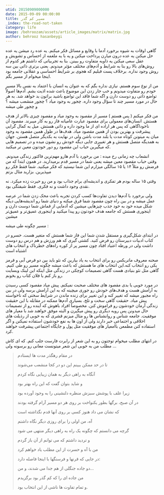 ```yaml
---
utid: 20150909000000
date: 2015-09-09 00:00:00
title: مسیر کم گذر
_index: the-road-not-taken
category: life
image: /behroozam/assets/article_images/matrix/matrix.jpg
author: behrooz hasanbeygi
---
```

گاهی اوقات به شیوه برخورد آدما با وقایع و مسائل فکر میکنم. یه عده رد میشن یه عده حل میکنن یه عده درون میارن پرداخت میکنن و یه با یه ملغمه از احساس و تشویش و عقل  سعی میکنن یه ذاویه متفاوت رو ببینن.
 بنا به تجربیاتی که داشتم هر کدوم از روش‌های بالا رو بنا به شرایط و آدم‌های مختلف مؤثر میدونم. یعنی برتری ذاتی بین سه روش وجود نداره. برخلاف پست قبلیم که هجوی بر شرایط احساسی و عقلانی جامعه بود اینجا میخوام از مسیر بگم.

من از نوع سوم هستم. نیازی نداره بگم که به عنوان یه انسان با اعتماد به نفس بالا مسیر خودم رو متفاوت میدونم و خب جار زدن این موضوع باعث شده اذیت بشم. آدم‌ها اصولاً تواضع ذاتی رو دوست دارن و اگه شما فاقد این تواضع باشید براتون بد خواهد شد.
به هر حال در مورد مسیر چند تا سؤال وجود داره. چجور به وجود میاد ؟    چجور منشعب میشه ؟ و چجور طی میشه

من فکر میکنم ( پس هستم ) مسیر از مقصود به وجود میاد و مقصود چیزی بالاتر از هدف هستش. انسان‌های معمولی برای مقصود عبارت عامیانه فاز رو به کار میبرند.
 مقصود آن ناخوداگاهی که پس هر اراده ای از ما وجود داره و ذاتی هستش. میل به کمال گرایی پیشرفت و بهترین بودن از همین مقصود میاد. هدف‌ها در طول همین مقصود به وجود میان به میتونن کوتاه مدت یا بلند مدت باشن ولی در نهایت به بکدیگر متصل هستن.
 جهان به همدیگه متصل هستش و هر تغییری جایی دیگه خودش رو نشون میده  و در تصمیم هایی که میگیرین حباب این مقصود رو دور خودتون معین تر میکنید.

انشعاب چه زمانی رخ میده : من برخورد با  آدم هارو مهم‌ترین فاکتور زندگی میدونم. وقتی حباب مقصود معین میشه یعنی شما در مسیر قدم برمیدارید. در همون ابتدا که من فرضش رو مثلاً ۱۴ یا ۱۵ سالگی میزارم این شما نیستید که فکر میکنید. شما فقط فکر رو میپذیرین. بزارید مثال بزتم

وقتی ۱۵ ساله بودم هر تفکری و اندیشه‌ای برام جذاب بود و  من رو حیرت زده میکرد. نه نقدی وجود داشت و نه فکری. فقط شیفتگی بود.

ولی برخورد با آدم‌ها دیدن تفاوت‌ها کسب کردن تجربه باعث محک زدن شما در عرصه عمل میشه و در بین راه چون مقصود شما فرق میکنه و دنیای شما رو اندیشه‌هایی دیگه شکل میده خود به خود جذب چیزهایی میشین که آدمایی از قماش شما دوست دارن و اینجوری هستش که جامعه هدف خودتون رو پیدا میکنید و اینجوری عمیق‌تر و عمیق‌تر میشین

مسیر چگونه طی میشه :

 در ابتدای شکل‌گیری و مستقل شدن شما این فاز شما هستش که متغیر هست. خسرو در کتاب ادبیات دبیرستان رو فرض کنید. کشتی گیری که هم ورزش و هم درس رو دوست داشت ولی در ورطه اعتیاد افتاد چون مسیر پر از کوره راه‌های خطرناک و انتخاب های اشتباه است

 صحنه معروف ماتریکس رو برای انتخاب به یاد بیارین که نئو باید بین دو قرص آبی و قرمز یکی رو انتخاب کنه.این انتخاب های ما هستش که باعث میشه چگونه مسیر رو طی کنیم. گاهی مثل نئو بنیادی هست گاهی تصمیمات کوچکی در زندگی مثل اینکه این لینک وبسایت رو باز کنم یا فلان کتاب رو بخونم.

در مورد خوبی یا بدی مقصود های مختلف صحبت نمیکنم. پیش میاد مقصود کسی رسیدن به آرامش هست و هدف‌های خودش رو جوری میچینه که به این آرامش برسه ولی در بین راه مجبور میشه که تغییر کنه و این تغییر برای زنده ماندن در شرایط سختی که ناخواسته پیش میاد.
حقیقت گاهی سخت و تلخ. بسیاری آدم‌ها ممکنه در مقابله با این حقیقت زندگی آرمان خودشون رو فراموش کنن. مخصوصاً افراد باهوش که آینده رو از تصمیمات حال میدونن پس رویه دیگری رو پیش میگیرن و البته موفق خواهند شد با معیار های موفقیت.
جامعه شناس  و روانشناس ها رو مثال میزنم قشری که به خوبی از رذیلت های اخلاقی و اجتماعی خبر دارند ولی از اون ها به نفع خودشون استفاده نمیکنن و اگر استفاده کنن مطمعن باامعیار های موفقیت مثل پول و جایگاه اجتماعی پیشرفت خواهند کرد.

در انتهای مطلب میخوام توجتون رو به این شعر از رابرت فارست جلب کنم. که ای کاش مطلب من به خوبی این شعر میتونست معانی رو برسونه ولی …

>در مقام رهگذر مدت ها ایستادم
>
>تا در حد ممکن ببینم این دو در کجا منشعب می‌شوند
>
>آنگاه به راهی دیگر به همان زیبایی نگاه کردم
>
>و شاید بتوان گفت که این راه بهتر بود
>
>زیرا علف با پوشش سبزش منظره دلنشینی را به وجود آورده بود
>
>در آن صبح، برگها بطور یکنواخت بر روی هر دو مسیر آرام گرفته بودند
>
>که نشان می داد هنوز کسی بر روی آنها قدم نگذاشته است
>
>آه، من اولی را برای روزی دیگر نگاه داشتم
>
>گرچه می دانستم که چگونه یک راه به راهی دیگر منتهی می شود
>
>و تردید داشتم که می توانم از آن باز گردم
>
>من با آه و حسرت از این مطلب یاد خواهم کرد
>
>در جایی که قرنها و فرسنگها با اینجا فاصله دارد:
>
>دو جاده جنگلی از هم جدا می شدند، و من…
>
>من جاده ای را که کم گذر بود برگزیدم
>
>و تمام تفاوت ها ناشی از این انتخاب بود.
